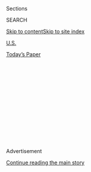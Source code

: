 <div id="app">

<div>

<div>

<div>

<div class="NYTAppHideMasthead css-1q2w90k e1suatyy0">

<div class="section css-ui9rw0 e1suatyy2">

<div class="css-eph4ug er09x8g0">

<div class="css-6n7j50">

</div>

<span class="css-1dv1kvn">Sections</span>

<div class="css-10488qs">

<span class="css-1dv1kvn">SEARCH</span>

</div>

[Skip to content](#site-content)[Skip to site
index](#site-index)

</div>

<div id="masthead-section-label" class="css-1wr3we4 eaxe0e00">

[U.S.](https://www.nytimes3xbfgragh.onion/section/us)

</div>

<div class="css-10698na e1huz5gh0">

</div>

</div>

<div id="masthead-bar-one" class="section hasLinks css-15hmgas e1csuq9d3">

<div class="css-uqyvli e1csuq9d0">

</div>

<div class="css-1uqjmks e1csuq9d1">

</div>

<div class="css-9e9ivx">

[](https://myaccount.nytimes3xbfgragh.onion/auth/login?response_type=cookie&client_id=vi)

</div>

<div class="css-1bvtpon e1csuq9d2">

[Today’s
Paper](https://www.nytimes3xbfgragh.onion/section/todayspaper)

</div>

</div>

</div>

</div>

<div data-aria-hidden="false">

<div id="site-content" data-role="main">

<div>

<div class="css-1aor85t" style="opacity:0.000000001;z-index:-1;visibility:hidden">

<div class="css-1hqnpie">

<div class="css-epjblv">

<span class="css-17xtcya">[U.S.](/section/us)</span><span class="css-x15j1o">|</span><span class="css-fwqvlz">Tobacco
Chiefs Say Cigarettes Aren't
Addictive</span>

</div>

<div class="css-k008qs">

<div class="css-1iwv8en">

<span class="css-18z7m18"></span>

<div>

</div>

</div>

<span class="css-1n6z4y">https://nyti.ms/2987lbK</span>

<div class="css-1705lsu">

<div class="css-4xjgmj">

<div class="css-4skfbu" data-role="toolbar" data-aria-label="Social Media Share buttons, Save button, and Comments Panel with current comment count" data-testid="share-tools">

  - 
  - 
  - 
  - 
    
    <div class="css-6n7j50">
    
    </div>

  - 

</div>

</div>

</div>

</div>

</div>

</div>

<div id="NYT_TOP_BANNER_REGION" class="css-13pd83m">

</div>

<div id="top-wrapper" class="css-1sy8kpn">

<div id="top-slug" class="css-l9onyx">

Advertisement

</div>

[Continue reading the main
story](#after-top)

<div class="ad top-wrapper" style="text-align:center;height:100%;display:block;min-height:250px">

<div id="top" class="place-ad" data-position="top" data-size-key="top">

</div>

</div>

<div id="after-top">

</div>

</div>

<div id="sponsor-wrapper" class="css-1hyfx7x">

<div id="sponsor-slug" class="css-19vbshk">

Supported by

</div>

[Continue reading the main
story](#after-sponsor)

<div id="sponsor" class="ad sponsor-wrapper" style="text-align:center;height:100%;display:block">

</div>

<div id="after-sponsor">

</div>

</div>

<div class="css-1vkm6nb ehdk2mb0">

# Tobacco Chiefs Say Cigarettes Aren't Addictive

</div>

<div class="css-xt80pu e12qa4dv0">

<div class="css-18e8msd">

<div class="css-vp77d3 epjyd6m0">

<div class="css-1baulvz">

By <span class="css-1baulvz last-byline" itemprop="name">Philip J.
Hilts</span>

</div>

</div>

  - April 15,
    1994

  - 
    
    <div class="css-4xjgmj">
    
    <div class="css-d8bdto" data-role="toolbar" data-aria-label="Social Media Share buttons, Save button, and Comments Panel with current comment count" data-testid="share-tools">
    
      - 
      - 
      - 
      - 
        
        <div class="css-6n7j50">
        
        </div>
    
      - 
    
    </div>
    
    </div>

</div>

</div>

<div class="section meteredContent css-1r7ky0e" name="articleBody" itemprop="articleBody">

<div class="css-j3uhc5">

<div class="css-1ve50l5">

<div class="css-1si6tjw">

<div class="css-p5jc4e">

![<span class="css-cnj6d5 e1z0qqy90" itemprop="copyrightHolder"><span class="css-1ly73wi e1tej78p0">Credit...</span><span><span>The
New York Times
Archives</span></span></span>](https://s1.graylady3jvrrxbe.onion/timesmachine/pages/1/1994/04/15/784079_360W.png?quality=75&auto=webp&disable=upscale)

</div>

<div class="css-1s1pakw">

<div class="css-udpjq9">

See the article in its original context from  
April 15, 1994, <span>Section A,</span> Page
1<span class="css-iry6ay"></span>[Buy
Reprints](https://store.nytimes3xbfgragh.onion/collections/new-york-times-page-reprints?utm_source=nytimes&utm_medium=article-page&utm_campaign=reprints)

</div>

<div class="css-1nq039c">

[View on
timesmachine](http://timesmachine.nytimes3xbfgragh.onion/timesmachine/1994/04/15/784079.html)

</div>

<div class="css-1gus26i">

TimesMachine is an exclusive benefit for home delivery and digital
subscribers.

</div>

</div>

</div>

<div class="css-1mweozg">

<div class="css-14uxcda">

About the Archive

</div>

<div class="css-6hi8ev">

This is a digitized version of an article from The Times’s print
archive, before the start of online publication in 1996. To preserve
these articles as they originally appeared, The Times does not alter,
edit or update them.

</div>

<div class="css-6hi8ev">

Occasionally the digitization process introduces transcription errors or
other problems; we are continuing to work to improve these archived
versions.

</div>

</div>

</div>

</div>

<div class="css-1fanzo5 StoryBodyCompanionColumn">

<div class="css-53u6y8">

The top executives of the seven largest American tobacco companies
testified in Congress today that they did not believe that cigarettes
were addictive, but that they would rather their own children did not
smoke.

The executives, sitting side by side at a conference table in what
seemed to many a counterpoint to the growing antismoking sentiment in
Congress, faced more than six hours of sharp questioning by members of
the House Energy and Commerce Subcommittee on Health and the
Environment.

Under persistent questioning, each of the executives agreed to give
Congress extensive, previously unpublicized research on humans and
animals that their companies had done concerning nicotine and addiction.

Democratic Congressmen on the panel, inspired by recent news reports,
pressed the executives on whether their companies manipulated the
content of nicotine to keep smokers addicted to cigarettes. The
executives acknowledged that nicotine levels could be and were
controlled by altering the blends of tobacco, but they said this was
done to enhance flavor, not to insure addiction.

</div>

</div>

<div class="css-1fanzo5 StoryBodyCompanionColumn">

<div class="css-53u6y8">

The executives also made a number of other notable admissions, including
these:

\*Cigarettes may cause lung cancer, heart disease and other health
problems, but the evidence is not conclusive.

\*Despite earlier denials, a Philip Morris study that suggested that
animals could become addicted to nicotine was suppressed in 1983 and
1985.

The hearing was televised live by the Cable News Network and C-Span
cable channels, as an overflow crowd stood or sat in the hallways of the
Rayburn House Office Building for what several members of Congress said
marked a high tide of anti smoking sentiment.

The executives seemed to agree, saying that they felt besieged and that
the sweep of antitobacco fervor in recent months had led them to fear
that the Government would try to ban cigarettes.

What the "antitobacco industry wants is prohibition," said James W.
Johnston, chairman and chief executive of R. J. Reynolds. "We hear about
the addiction and the threat. If cigarettes are too dangerous to be
sold, then ban them. Some smokers will obey the law, but many will not.
People will be selling cigarettes out of the trunks of cars, cigarettes
made by who knows who, made of who knows what."

</div>

</div>

<div class="css-1fanzo5 StoryBodyCompanionColumn">

<div class="css-53u6y8">

Among the most significant statements by the executives were those that
confirmed that tobacco companies could control the amount of nicotine in
cigarettes by varying the types of tobacco and the parts of the tobacco
plant that were used in a particular blend. They said a number of their
cigarettes, primarily low-tar brands, did use high-nicotine blends,
which gave more nicotine to the smoker than the cigarettes might have
otherwise given. They use these blends for flavor, they explained.

On the Reynolds company's widely criticized use of the cartoon figure
Joe Camel to promote its Camel brand, Mr. Johnston of Reynolds
apologized for an ad that recommended that young men seeking dates at
the beach drag women from the water, pretending to save them from
drowning.

"That ad ran once," he said. "It never should have run. I apologize. It
was offensive. It was stupid. We do make mistakes." Concerned About
Fires

While most of the exchanges focused on the health risks of cigarettes,
the executives were also asked about other risks posed by their
products, like fire. The president and chief executive of Philip Morris,
William I. Campbell, was asked about the feasibility of making
cigarettes whose paper tubes would pose less danger of starting fires.
Cigarette companies have said this type of cigarette would be difficult
to draw smoke through and would taste bad. Representative Albert R.
Wyden, Democrat of Oregon, noted that the Virginia Slims brand was
considered less of a fire hazard than others, and he asked Mr. Campbell,
whose company makes the brand, if a Virginia Slim was difficult to
smoke.

"As a matter of fact, it is too hard to smoke, and doesn't taste very
good," snapped Mr. Campbell. He said the company had been unable to make
a commercially acceptable and fire-safe cigarette.

Pressed by the subcommittee's chairman, Henry A. Waxman, Democrat of
California, and by Representatives Wyden and Mike Synar, Democrat of
Oklahoma, the companies agreed to supply many private company papers,
including all the research on humans and animals concerning nicotine and
addiction, all the market research and internal memoranda on Reynolds'
Joe Camel advertising campaign and all the research done by the Philip
Morris researcher whose scientific paper on addiction was blocked from
publication by company executives.

At one point during the hearing, Mr. Wyden presented a stack of data
from medical groups and a 1989 Surgeon General's report on the perils of
smoking, asking each executive in turn if he believed that cigarettes
were addictive. Each answered no.

</div>

</div>

<div class="css-1fanzo5 StoryBodyCompanionColumn">

<div class="css-53u6y8">

When Mr. Johnston said that all products, from cola to Twinkies, had
risks associated with them, Mr. Waxman replied, "Yes, but the difference
between cigarettes and Twinkies is death."

"How many smokers die each year from cancer?" Mr. Waxman asked Mr.
Johnston

"I do not know how many," he replied, adding that estimates of death are
"generated by computers and are only statistical."

Mr. Waxman asked, "Does smoking cause heart disease?"

"It may," Mr. Johnston said.

"Does it cause lung cancer?"

"It may."

"Emphysema?

"It may."

The list continued through several other ailments. Mr. Waxman asked
Andrew H. Tisch, the chairman and chief executive of the Lorillard
Tobacco Company whether he knew that cigarettes caused cancer. "I do not
believe that," Mr. Tisch answered.

"Do you understand how isolated you are from the scientific community in
your belief?" Mr. Waxman asked.

"I do, sir," Mr. Tisch said. Advice to Children

Although each of the six executives who have children said he would
prefer that his own children not smoke, several added that they would
give no advice to their children but let them decide on their own.

Mr. Johnston of Reynolds, who is a smoker himself, said his daughter did
not smoke and "my preference is, she wouldn't smoke."

</div>

</div>

<div class="css-1fanzo5 StoryBodyCompanionColumn">

<div class="css-53u6y8">

Earlier this year the Food and Drug Administration said it believed that
it had the authority to regulate cigarettes as drugs if it could
determine that cigarettes were addictive. The agency said there was
evidence that the companies intentionally controlled the amount of
nicotine in cigarettes to maintain their addictive potential. Dr. David
A. Kessler, the agency commissioner, said there was already much
evidence on the first point and some evidence showing that the companies
purposely maintained nicotine levels in cigarettes. Today's hearings
were partly a response to his request that Congress debate the matter
and give the agency guidance.

A bill has also been introduced in the House to regulate tobacco sales
and cigarette composition, while another bill would ban cigarette
smoking in all buildings nationwide that were visited by more than 10
people per week. That bill gained surprising support from the trade
association for chain restaurants, whose members would have to ban
smoking in their businesses.

In his testimony, Mr. Campbell of Philip Morris admitted twice stopping
publication of a study, in 1983 and 1985, that showed that laboratory
animals could be conditioned to press levers repeatedly to get nicotine,
the sort of study that is key to proving that a drug is addictive. He
also agreed to waive the secrecy agreement that has kept a former
company researcher, Dr. Victor DeNoble, from publicly discussing his
work.

A Lorillard executive, Dr. Alexander Spears, admitted, when pressed in
the hearing, that data he gave to Congress three weeks ago showing a
drop in the amount of nicotine in cigarettes since 1982 was wrong. The
chart he presented then before the same subcommittee showed a 10 percent
drop in nicotine, when in fact the Surgeon General's report from which
the data were taken showed an increase of the total nicotine in
cigarettes by more than 10 percent.

Asked after the hearing how the error was made, Dr. Spears said, "I
don't know."

Senior F.D.A. officials and strong opponents of tobacco in Congress have
said that they do not want to ban cigarettes outright but that some way
ought to be found to regulate them to lessen the health and safety
dangers that they pose. Some tobacco company executives, who asked not
to be named said privately that they could accept some regulation. This
hearing, they said, may be the opening of a discussion about the future
for cigarettes in the United States. Possible Regulations

Among the possibilities suggested by F.D.A. officials, members of
Congress and tobacco company executives were limits on the amounts of
nicotine and tar permitted in cigarettes, stricter control over the
distribution of cigarettes and efforts to reduce other hazards, like the
risk of fires and of secondhand tobacco smoke.

It is unclear how much sentiment there will be for such moves in
Congress, but a vote later this year on Mr. Waxman's bill to limit
smoking in public places is to be considered by the health and
environment subcommittee, which includes many members from
tobacco-producing states and several members who are swing votes. Its
fate may indicate the strength of the sentiment for reform,
Congressional aides said. The Witnesses, Identified

Pictured on page 1, from left to right, are these top executives of the
seven leading American tobacco companies: \* Donald S. Johnston,
president and chief executive of American Tobacco Company \* Thomas
Sandelur Jr., chairman and chief executive of Brown and William Tobacco
Corporation \* Edward A. Horrigan, chairman and chief executive of
Liggett Group Inc. \* Andrew H. Tisch, chief executive Lorillard Tobacco
Company \* Joseph Taddeo, president of United States Tobacco Company \*
James W. Johnston, chief executive of R. J. Reynolds \* William I.
Campbell, chief executive of Philip Morris

</div>

</div>

</div>

<div>

</div>

<div>

</div>

<div>

</div>

<div>

<div id="bottom-wrapper" class="css-1ede5it">

<div id="bottom-slug" class="css-l9onyx">

Advertisement

</div>

[Continue reading the main
story](#after-bottom)

<div id="bottom" class="ad bottom-wrapper" style="text-align:center;height:100%;display:block;min-height:90px">

</div>

<div id="after-bottom">

</div>

</div>

</div>

</div>

</div>

## Site Index

<div>

</div>

## Site Information Navigation

  - [© <span>2020</span> <span>The New York Times
    Company</span>](https://help.nytimes3xbfgragh.onion/hc/en-us/articles/115014792127-Copyright-notice)

<!-- end list -->

  - [NYTCo](https://www.nytco.com/)
  - [Contact
    Us](https://help.nytimes3xbfgragh.onion/hc/en-us/articles/115015385887-Contact-Us)
  - [Work with us](https://www.nytco.com/careers/)
  - [Advertise](https://nytmediakit.com/)
  - [T Brand Studio](http://www.tbrandstudio.com/)
  - [Your Ad
    Choices](https://www.nytimes3xbfgragh.onion/privacy/cookie-policy#how-do-i-manage-trackers)
  - [Privacy](https://www.nytimes3xbfgragh.onion/privacy)
  - [Terms of
    Service](https://help.nytimes3xbfgragh.onion/hc/en-us/articles/115014893428-Terms-of-service)
  - [Terms of
    Sale](https://help.nytimes3xbfgragh.onion/hc/en-us/articles/115014893968-Terms-of-sale)
  - [Site
    Map](https://spiderbites.nytimes3xbfgragh.onion)
  - [Help](https://help.nytimes3xbfgragh.onion/hc/en-us)
  - [Subscriptions](https://www.nytimes3xbfgragh.onion/subscription?campaignId=37WXW)

</div>

</div>

</div>

</div>
